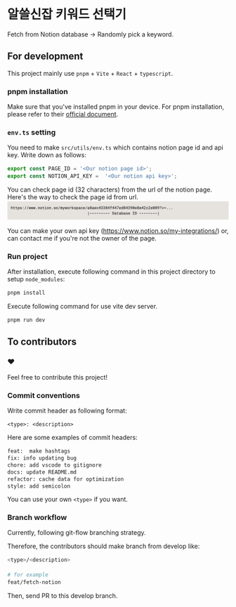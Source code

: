 # 알쓸신잡 키워드 선택기

Fetch from Notion database -> Randomly pick a keyword.

## For development

This project mainly use `pnpm` + `Vite` + `React` + `typescript`.

### pnpm installation

Make sure that you've installed pnpm in your device. For pnpm installation, please refer to their [official document](https://pnpm.io/installation).

### `env.ts` setting

You need to make `src/utils/env.ts` which contains notion page id and api key. Write down as follows:

```typescript
export const PAGE_ID = '<Our notion page id>';
export const NOTION_API_KEY =  '<Our notion api key>';
```

You can check page id (32 characters) from the url of the notion page. Here's the way to check the page id from url.
![Example](./public/notion-page-id.png)

You can make your own api key (<https://www.notion.so/my-integrations/>) or, can contact me if you're not the owner of the page.

### Run project

After installation, execute following command in this project directory to setup `node_modules`:

```bash
pnpm install
```

Execute following command for use vite dev server.

```bash
pnpm run dev
```

## To contributors

### ❤️

Feel free to contribute this project!

### Commit conventions

Write commit header as following format:

```text
<type>: <description>
```

Here are some examples of commit headers:

```text
feat:  make hashtags
fix: info updating bug
chore: add vscode to gitignore
docs: update README.md
refactor: cache data for optimization
style: add semicolon
```

You can use your own `<type>` if you want.

### Branch workflow

Currently, following git-flow branching strategy.

Therefore, the contributors should make branch from develop like:

```bash
<type>/<description>

# for example
feat/fetch-notion
```

Then, send PR to this develop branch.
